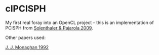 # clPCISPH

My first real foray into an OpenCL project - this is an implementation of PCISPH from [Solenthaler & Pajarola 2009](http://dx.doi.org/10.1145/1531326.1531346).

Other papers used:

[J. J. Monaghan 1992](http://dx.doi.org/10.1146/annurev.astro.30.1.543)
